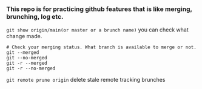 ### This repo is for practicing github features that is like merging, brunching, log etc.

`git show origin/main(or master or a brunch name)` you can check what change made.

```
# Check your merging status. What branch is available to merge or not.
git --merged
git --no-merged
git -r --merged
git -r --no-merged
```

`git remote prune origin` delete stale remote tracking brunches
